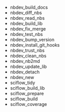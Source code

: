 * nbdev_build_docs        
* nbdev_diff_nbs           
* nbdev_read_nbs
* nbdev_build_lib         
* nbdev_fix_merge          
* nbdev_test_nbs
* nbdev_bump_version       
* nbdev_install_git_hooks  
* nbdev_trust_nbs
* nbdev_clean_nbs          
* nbdev_nb2md              
* nbdev_update_lib
* nbdev_detach             
* nbdev_new     
* sciflow_tidy
* sciflow_build_lib
* sciflow_prepare
* sciflow_build
* sciflow_coverage